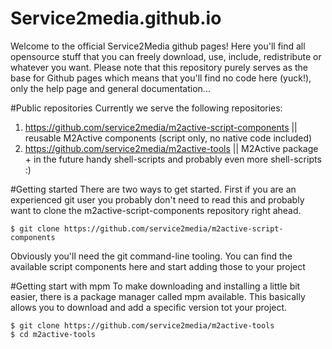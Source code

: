 Service2media.github.io
=======================

Welcome to the official Service2Media github pages! Here you'll find all opensource stuff that you can freely download, 
use, include, redistribute or whatever you want. Please note that this repository purely serves as the base for Github pages 
which means that you'll find no code here (yuck!), only the help page and general documentation...

#Public repositories
Currently we serve the following repositories:

1. https://github.com/service2media/m2active-script-components || reusable M2Active components (script only, no native code included)
2. https://github.com/service2media/m2active-tools || M2Active package + in the future handy shell-scripts and probably even more shell-scripts :)

#Getting started
There are two ways to get started. First if you are an experienced git user you probably don't need to read this 
and probably want to clone the m2active-script-components repository right ahead. 

```
$ git clone https://github.com/service2media/m2active-script-components
```

Obviously you'll need the git command-line tooling. You can find the available script components here and start adding
those to your project

#Getting start with mpm
To make downloading and installing a little bit easier, there is a package manager called mpm available. This basically 
allows you to download and add a specific version tot your project. 


```
$ git clone https://github.com/service2media/m2active-tools
$ cd m2active-tools
```
